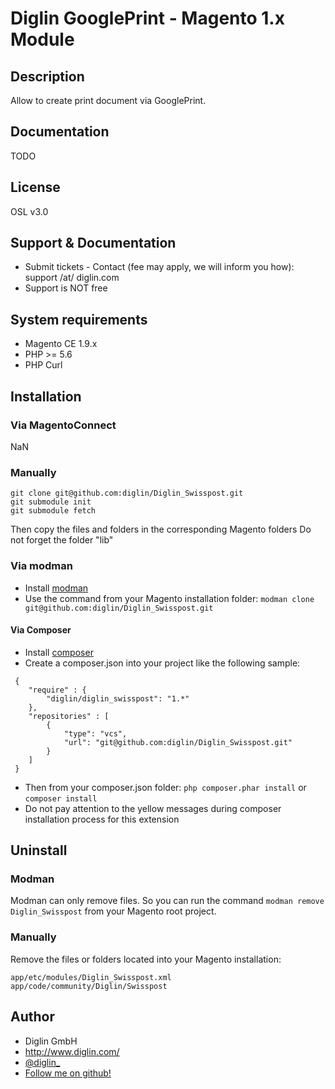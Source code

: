 # Diglin GooglePrint - Magento 1.x Module

## Description

Allow to create print document via GooglePrint.

## Documentation

TODO

## License

OSL v3.0

## Support & Documentation

- Submit tickets - Contact (fee may apply, we will inform you how): support /at/ diglin.com
- Support is NOT free

## System requirements

- Magento CE 1.9.x
- PHP >= 5.6
- PHP Curl

## Installation

### Via MagentoConnect

NaN

### Manually

```
git clone git@github.com:diglin/Diglin_Swisspost.git
git submodule init
git submodule fetch
```

Then copy the files and folders in the corresponding Magento folders
Do not forget the folder "lib"

### Via modman

- Install [modman](https://github.com/colinmollenhour/modman)
- Use the command from your Magento installation folder: `modman clone git@github.com:diglin/Diglin_Swisspost.git`

#### Via Composer

- Install [composer](http://getcomposer.org/download/)
- Create a composer.json into your project like the following sample:

```
 {
    "require" : {
        "diglin/diglin_swisspost": "1.*"
    },
    "repositories" : [
        {
            "type": "vcs",
            "url": "git@github.com:diglin/Diglin_Swisspost.git"
        }
    ]
 }
 ```
- Then from your composer.json folder: `php composer.phar install` or `composer install`
- Do not pay attention to the yellow messages during composer installation process for this extension

## Uninstall

### Modman

Modman can only remove files. So you can run the command `modman remove Diglin_Swisspost` from your Magento root project.

### Manually

Remove the files or folders located into your Magento installation:
```
app/etc/modules/Diglin_Swisspost.xml
app/code/community/Diglin/Swisspost
```

## Author

* Diglin GmbH
* http://www.diglin.com/
* [@diglin_](https://twitter.com/diglin_)
* [Follow me on github!](https://github.com/diglin)
